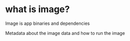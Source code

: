 # what is image?
Image is app binaries and dependencies

Metadata about the image data and how to run the image